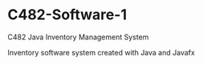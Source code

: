 # C482-Software-1
C482 Java Inventory Management System

Inventory software system created with Java and Javafx

